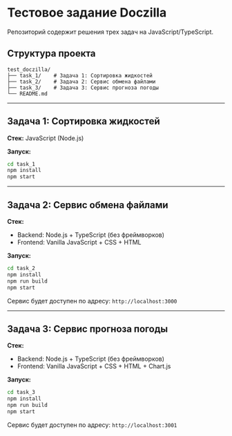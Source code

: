 # Тестовое задание Doczilla

Репозиторий содержит решения трех задач на JavaScript/TypeScript.

## Структура проекта

```
test_doczilla/
├── task_1/    # Задача 1: Сортировка жидкостей
├── task_2/    # Задача 2: Сервис обмена файлами
├── task_3/    # Задача 3: Сервис прогноза погоды
└── README.md
```

---

## Задача 1: Сортировка жидкостей

**Стек:** JavaScript (Node.js)

**Запуск:**
```bash
cd task_1
npm install
npm start
```

---

## Задача 2: Сервис обмена файлами

**Стек:** 
- Backend: Node.js + TypeScript (без фреймворков)
- Frontend: Vanilla JavaScript + CSS + HTML

**Запуск:**
```bash
cd task_2
npm install
npm run build
npm start
```

Сервис будет доступен по адресу: `http://localhost:3000`

---

## Задача 3: Сервис прогноза погоды

**Стек:**
- Backend: Node.js + TypeScript (без фреймворков)
- Frontend: Vanilla JavaScript + CSS + HTML + Chart.js

**Запуск:**
```bash
cd task_3
npm install
npm run build
npm start
```

Сервис будет доступен по адресу: `http://localhost:3001`